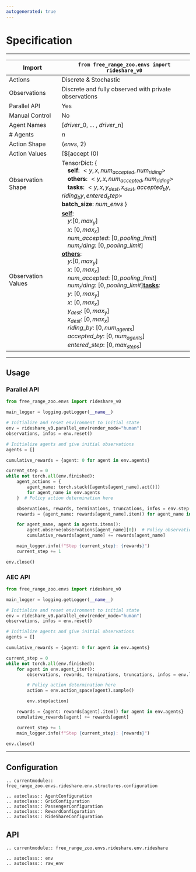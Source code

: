 ```yaml
---
autogenerated: true
---
```


# Specification

---

| Import             | `from free_range_zoo.envs import rideshare_v0`                                                                                                                                                                                                                                                                                                                                                                                                                                                                                                                                                                             |
| ------------------ | -------------------------------------------------------------------------------------------------------------------------------------------------------------------------------------------------------------------------------------------------------------------------------------------------------------------------------------------------------------------------------------------------------------------------------------------------------------------------------------------------------------------------------------------------------------------------------------------------------------------------- |
| Actions            | Discrete & Stochastic                                                                                                                                                                                                                                                                                                                                                                                                                                                                                                                                                                                                      |
| Observations       | Discrete and fully observed with private observations                                                                                                                                                                                                                                                                                                                                                                                                                                                                                                                                                                      |
| Parallel API       | Yes                                                                                                                                                                                                                                                                                                                                                                                                                                                                                                                                                                                                                        |
| Manual Control     | No                                                                                                                                                                                                                                                                                                                                                                                                                                                                                                                                                                                                                         |
| Agent Names        | [$driver$_0, ... , $driver$_n]                                                                                                                                                                                                                                                                                                                                                                                                                                                                                                                                                                                             |
| # Agents           | $n$                                                                                                                                                                                                                                                                                                                                                                                                                                                                                                                                                                                                                        |
| Action Shape       | ($envs$, 2)                                                                                                                                                                                                                                                                                                                                                                                                                                                                                                                                                                                                                |
| Action Values      | [$[accept (0)|pick (1)|drop (2)]_0$, ..., $[accept (0)|pick (1)|drop (2)]_{tasks}$, $noop$ (-1)]                                                                                                                                                                                                                                                                                                                                                                                                                                                                                                                           |
| Observation Shape  | TensorDict: { <br>&emsp;**self**: $<y, x, num_{accepted}, num_{riding}>$<br>&emsp;**others**: $<y, x, num_{accepted}, num_{riding}>$<br>&emsp;**tasks**: $<y, x, y_{dest}, x_{dest}, accepted_by, riding_by, entered_step>$ <br> **batch_size**: $num\_envs$ }                                                                                                                                                                                                                                                                                                                                                             |
| Observation Values | <u>**self**</u>:<br>&emsp;$y$:$[0, max_y]$<br>&emsp;$x$: $[0, max_x]$<br>&emsp;$num\_accepted$: $[0, pooling\_limit]$<br>&emsp;$num_riding$: $[0, pooling\_limit]$<br><u>**others**</u>:<br>&emsp;$y$:$[0, max_y]$<br>&emsp;$x$: $[0, max_x]$<br>&emsp;$num\_accepted$: $[0, pooling\_limit]$<br>&emsp;$num_riding$: $[0, pooling\_limit]$<u>**tasks**</u>:<br>&emsp;$y$: $[0, max_y]$<br>&emsp;$x$: $[0, max_x]$<br>&emsp;$y_{dest}$: $[0, max_y]$<br>&emsp;$x_{dest}$: $[0, max_x]$<br>&emsp;$riding\_by$: $[0, num_{agents}]$<br>&emsp;$accepted\_by$: $[0, num_{agents}]$<br>&emsp;$entered\_step$: $[0, max_{steps}]$ |

---

## Usage

### Parallel API
```python
from free_range_zoo.envs import rideshare_v0

main_logger = logging.getLogger(__name__)

# Initialize and reset environment to initial state
env = rideshare_v0.parallel_env(render_mode="human")
observations, infos = env.reset()

# Initialize agents and give initial observations
agents = []

cumulative_rewards = {agent: 0 for agent in env.agents}

current_step = 0
while not torch.all(env.finished):
    agent_actions = {
        agent_name: torch.stack([agents[agent_name].act()])
        for agent_name in env.agents
    }  # Policy action determination here

    observations, rewards, terminations, truncations, infos = env.step(agent_actions)
    rewards = {agent_name: rewards[agent_name].item() for agent_name in env.agents}

    for agent_name, agent in agents.items():
        agent.observe(observations[agent_name][0])  # Policy observation processing here
        cumulative_rewards[agent_name] += rewards[agent_name]

    main_logger.info(f"Step {current_step}: {rewards}")
    current_step += 1

env.close()
```

### AEC API
```python
from free_range_zoo.envs import rideshare_v0

main_logger = logging.getLogger(__name__)

# Initialize and reset environment to initial state
env = rideshare_v0.parallel_env(render_mode="human")
observations, infos = env.reset()

# Initialize agents and give initial observations
agents = []

cumulative_rewards = {agent: 0 for agent in env.agents}

current_step = 0
while not torch.all(env.finished):
    for agent in env.agent_iter():
        observations, rewards, terminations, truncations, infos = env.last()

        # Policy action determination here
        action = env.action_space(agent).sample()

        env.step(action)

    rewards = {agent: rewards[agent].item() for agent in env.agents}
    cumulative_rewards[agent] += rewards[agent]

    current_step += 1
    main_logger.info(f"Step {current_step}: {rewards}")

env.close()
```

---

## Configuration

```{eval-rst}
.. currentmodule:: free_range_zoo.envs.rideshare.env.structures.configuration

.. autoclass:: AgentConfiguration
.. autoclass:: GridConfiguration
.. autoclass:: PassengerConfiguration
.. autoclass:: RewardConfiguration
.. autoclass:: RideShareConfiguration

```

## API

```{eval-rst}
.. currentmodule:: free_range_zoo.envs.rideshare.env.rideshare

.. autoclass:: env
.. autoclass:: raw_env
```
